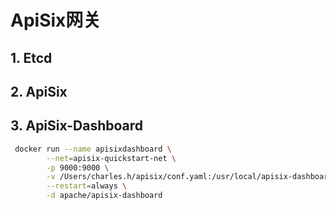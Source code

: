 # ApiSix网关

## 1. Etcd



## 2. ApiSix



## 3. ApiSix-Dashboard

```bash
 docker run --name apisixdashboard \
 		--net=apisix-quickstart-net \
 		-p 9000:9000 \
 		-v /Users/charles.h/apisix/conf.yaml:/usr/local/apisix-dashboard/conf/conf.yaml \
 		--restart=always \
 		-d apache/apisix-dashboard
```

